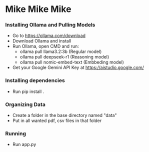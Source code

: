 # Mike Mike Mike

### Installing Ollama and Pulling Models

- Go to https://ollama.com/download
- Download Ollama and install
- Run Ollama, open CMD and run:
  - ollama pull llama3.2:3b (Regular model)
  - ollama pull deepseek-r1 (Reasoning model)
  - ollama pull nomic-embed-text (Embbeding model)
- Get your Google Gemini API Key at https://aistudio.google.com/

### Installing dependencies

- Run pip install .

### Organizing Data

- Create a folder in the base directory named "data"
- Put in all wanted pdf, csv files in that folder

### Running

- Run app.py
